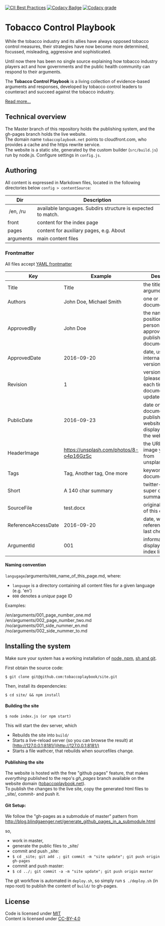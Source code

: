 
[![CII Best Practices](https://bestpractices.coreinfrastructure.org/projects/311/badge)](https://bestpractices.coreinfrastructure.org/projects/311)
[![Codacy Badge](https://api.codacy.com/project/badge/Grade/d057d3f46f2b4cada7ab7ca9a1a2fe94)](https://www.codacy.com/app/baseio/who-tobaccoplaybook?utm_source=github.com&amp;utm_medium=referral&amp;utm_content=tobaccoplaybook/site&amp;utm_campaign=Badge_Grade)
[![Codacy grade](https://img.shields.io/codacy/grade/d057d3f46f2b4cada7ab7ca9a1a2fe94.svg?maxAge=25)]()



# Tobacco Control Playbook

While the tobacco industry and its allies have always opposed tobacco control measures, their strategies have now become more determined, focussed, misleading, aggressive and sophisticated.

Until now there has been no single source explaining how tobacco industry players act and how governments and the public health community can respond to their arguments.

The **Tobacco Control Playbook** is a living collection of evidence-based arguments and responses, developed by tobacco control leaders to counteract and succeed against the tobacco industry.

[Read more...](https://tobaccoplaybook.net/en/introduction.html)


## Technical overview

The Master branch of this repository holds the publishing system, and the gh-pages branch holds the live website.  
The domain name `tobaccoplaybook.net` points to cloudfront.com, who provides a cache and the https rewrite service.  
The website is a static site, generated by the custom builder (`src/build.js`) run by node.js.
Configure settings in `config.js`.  


## Authoring

All content is expressed in Markdown files, located in the following directories below `config > contentSource`:  

| Dir 	          	| Description	  	|
| -------------- 	| -------------- 	|
| /en, /ru			| available languages. Subdirs structure is expected to match. |
| front				| content for the index page |
| pages				| content for auxiliary pages, e.g. About |
| arguments			| main content files |


### Frontmatter

All files accept [YAML frontmatter](https://www.npmjs.com/package/front-matter)


| Key           | Example 		| Description |
| ------------- | ----------- 	| ------------|
| Title         | Title 		| the title of the argument |
| Authors       | John Doe, Michael Smith		| one or all document authors |
| ApprovedBy    | John Doe		| the name (and position?) of the person who has approved the publishing of this document |
| ApprovedDate  | 2016-09-20	| date, used internally for version control |
| Revision      | 1 			| version number (please increment each time the document is updated/changed) |
| PublicDate    | 2016-09-23 	| date on which this document will be published on the website (and displayed across the website) |
| HeaderImage   | https://unsplash.com/photos/8-o4p16GzSc 	| the URL to an image you like from unsplash.com |
| Tags          | Tag, Another tag, One more | keywords for this document |
| Short         | A 140 char summary | twitter-friendly super condensed summary |
| SourceFile    | test.docx | original filename of this document |
| ReferenceAccessDate | 2016-09-20 | date, when the references was last checked |
| ArgumentId | 001 | informal ID, displayed in the index listing  |

#### Naming convention

`langugage`/arguments/`000`\_name_of_this_page.md, where:  
- `language` is a directory containing all content files for a given language (e.g. 'en')  
- `000` denotes a *unique* page ID


Examples:  

/en/arguments/001_page_number_one.md  
/en/arguments/002_page_number_two.md  
/no/arguments/001_side_nummer_en.md  
/no/arguments/002_side_nummer_to.md  


## Installing the system

Make sure your system has a working installation of [node, npm](https://nodejs.org/), [sh and git](https://git-scm.com/download/).  

First obtain the source code:

	$ git clone git@github.com:tobaccoplaybook/site.git

Then, install its dependencies:

	$ cd site/ && npm install

#### Building the site

	$ node index.js (or npm start)

This will start the dev server, which  
- Rebuilds the site into `build/`  
- Starts a live-reload server (so you can browse the result) at [http://127.0.0.1:8181/](http://127.0.0.1:8181/)  
- Starts a file wathcer, that rebuilds when sourcefiles change.  


#### Publishing the site

The website is hosted with the free "github pages" feature, that makes *everything* published to the repo's _gh_pages_ branch available on the website domain ([tobaccoplaybook.net](https://tobaccoplaybook.net)).  
To publish the changes to the live site, copy the generated html files to \_site/, commit- and push it.


#### Git Setup:
We follow the "gh-pages as a submodule of master" pattern from
http://blog.blindgaenger.net/generate_github_pages_in_a_submodule.html

so,
- work in master,
- generate the public files to \_site/
- commit and push \_site:
- `$ cd _site; git add .; git commit -m "site update"; git push origin gh-pages`
- commit and push master:
- `$ cd ../; git commit -a -m "site update"; git push origin master`

The git workflow is automated in `deploy.sh`, so simply run  `$ ./deploy.sh` (in repo root) to publish the content of `build/` to gh-pages.



## License

Code is licensed under [MIT](https://github.com/tobaccoplaybook/site/blob/master/LICENSE)  
Content is licensed under [CC-BY-4.0](https://github.com/tobaccoplaybook/site/blob/master/content/LICENSE)
